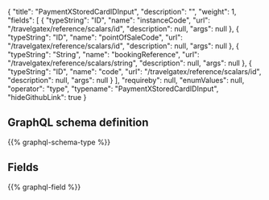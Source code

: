 {
  "title": "PaymentXStoredCardIDInput",
  "description": "",
  "weight": 1,
  "fields": [
    {
      "typeString": "ID",
      "name": "instanceCode",
      "url": "/travelgatex/reference/scalars/id",
      "description": null,
      "args": null
    },
    {
      "typeString": "ID",
      "name": "pointOfSaleCode",
      "url": "/travelgatex/reference/scalars/id",
      "description": null,
      "args": null
    },
    {
      "typeString": "String",
      "name": "bookingReference",
      "url": "/travelgatex/reference/scalars/string",
      "description": null,
      "args": null
    },
    {
      "typeString": "ID",
      "name": "code",
      "url": "/travelgatex/reference/scalars/id",
      "description": null,
      "args": null
    }
  ],
  "requireby": null,
  "enumValues": null,
  "operator": "type",
  "typename": "PaymentXStoredCardIDInput",
  "hideGithubLink": true
}
## GraphQL schema definition

{{% graphql-schema-type %}}

## Fields

{{% graphql-field %}}
